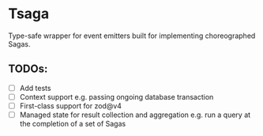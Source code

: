 # Tsaga

Type-safe wrapper for event emitters built for implementing choreographed Sagas.


## TODOs:
- [ ] Add tests
- [ ] Context support e.g. passing ongoing database transaction
- [ ] First-class support for zod@v4
- [ ] Managed state for result collection and aggregation e.g. run a query at the completion of a set of Sagas